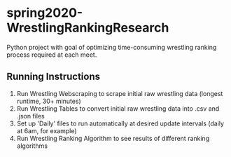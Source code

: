 # spring2020-WrestlingRankingResearch
 Python project with goal of optimizing time-consuming wrestling ranking process required at each meet.
 
 ## Running Instructions
 1. Run Wrestling Webscraping to scrape initial raw wrestling data (longest runtime, 30+ minutes)
 2. Run Wrestling Tables to convert initial raw wrestling data into .csv and .json files
 3. Set up 'Daily' files to run automatically at desired update intervals (daily at 6am, for example)
 4. Run Wrestling Ranking Algorithm to see results of different ranking algorithms
